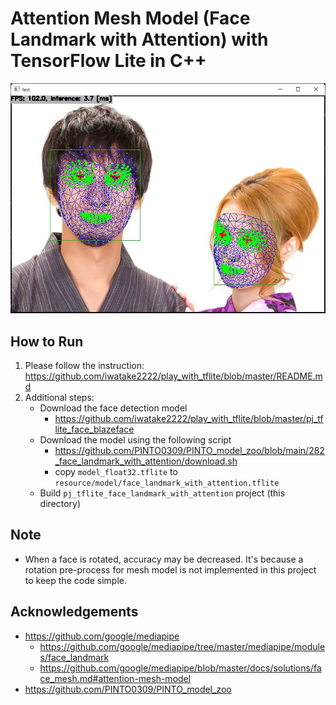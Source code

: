# Attention Mesh Model (Face Landmark with Attention) with TensorFlow Lite in C++
![00_doc/demo.jpg](00_doc/demo.jpg)

## How to Run
1. Please follow the instruction: https://github.com/iwatake2222/play_with_tflite/blob/master/README.md
2. Additional steps:
    - Download the face detection model
        - https://github.com/iwatake2222/play_with_tflite/blob/master/pj_tflite_face_blazeface
    - Download the model using the following script
        - https://github.com/PINTO0309/PINTO_model_zoo/blob/main/282_face_landmark_with_attention/download.sh
        - copy `model_float32.tflite` to `resource/model/face_landmark_with_attention.tflite`
    - Build  `pj_tflite_face_landmark_with_attention` project (this directory)

## Note
- When a face is rotated, accuracy may be decreased. It's because a rotation pre-process for mesh model is not implemented in this project to keep the code simple.

## Acknowledgements
- https://github.com/google/mediapipe
    - https://github.com/google/mediapipe/tree/master/mediapipe/modules/face_landmark
    - https://github.com/google/mediapipe/blob/master/docs/solutions/face_mesh.md#attention-mesh-model
- https://github.com/PINTO0309/PINTO_model_zoo
